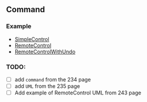 ## Command

### Example

- [SimpleControl](./../src/Command/SimpleControl)
- [RemoteControl](./../src/Command/RemoteControl)
- [RemoteControlWithUndo](./../src/Command/UndoRemoteControl)

### TODO:
- [ ] add `command` from the 234 page
- [ ] add `UML` from the 235 page
- [ ] Add example of RemoteControl UML from 243 page
